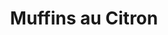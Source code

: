 ---
layout: recette
categories: [recettes]
hidden: true
lang: fr
title: Muffins au Citron
type: sucre
pour: pour 6 muffins
ingredients: 
  - nom: oeufs 
    qte: 2
  - nom: farine
    qte: 100
    unite: gr
  - nom: beurre mou
    qte: 110
    unite: gr
  - nom: sucre glace
    qte: 120
    unite: gr
  - nom: citron
    qte: 1
preconditions:
  - Préchauffer le four à 180°C
  - Zester le citron
  - Presser le citron
etapes:
  - label: Préparation
    details:
      - Dans un saladier, mélanger à la spatule le sucre glace avec le beurre fondu et les zestes du citron
      - Mélanger avec la farine en deux fois
      - Dans un autre saladier fouetter les oeufs et 20 grammes (maximum) de jus de citron
      - Tout mélanger et fouetter
materiel:
  - moule à muffins
cuissonMinutes: 20
cuisson: 
  - Cuire 20 minutes à 180°C
  - Vérifier qu'un des muffins est cuit avec la pointe d'un couteau
---